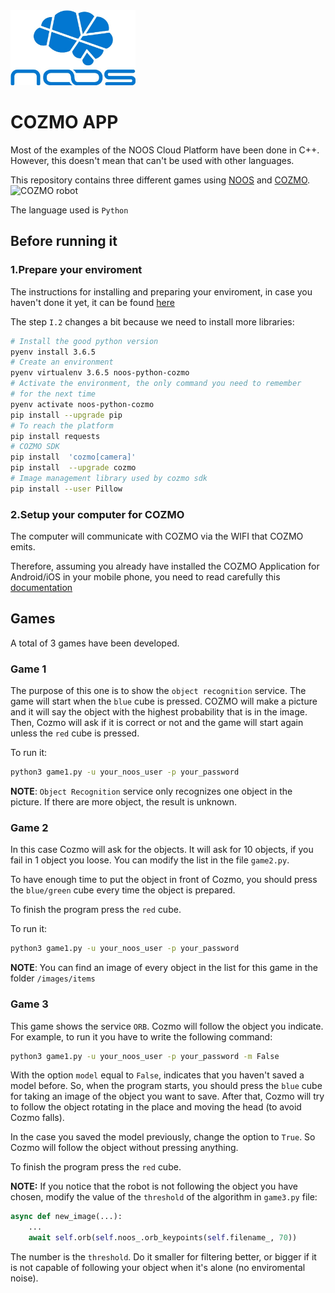 <img src="images/Noos.png" width="200" height="120" />

# COZMO APP

Most of the examples of the NOOS Cloud Platform have been done in C++. However, this doesn't mean that can't be used with other languages.

This repository contains three different games using [NOOS](https://noos.cloud/) and [COZMO](https://www.anki.com/en-gb/cozmo). ![COZMO robot](https://www.stuff.tv/sites/stuff.tv/files/brands/Anki/Cozmo/cozmo-wheelie-e.jpg)

The language used is `Python`

## Before running it

### 1.Prepare your enviroment

The instructions for installing and preparing your enviroment, in case you haven't done it yet, it can be found [here](https://github.com/NoosWare/noos-python-tutorials/blob/master/01._prepare-your-environment.md)

The step `I.2` changes a bit because we need to install more libraries:

```bash
# Install the good python version
pyenv install 3.6.5
# Create an environment 
pyenv virtualenv 3.6.5 noos-python-cozmo
# Activate the environment, the only command you need to remember
# for the next time
pyenv activate noos-python-cozmo
pip install --upgrade pip
# To reach the platform
pip install requests 
# COZMO SDK
pip install  'cozmo[camera]'
pip install  --upgrade cozmo
# Image management library used by cozmo sdk
pip install --user Pillow
```

### 2.Setup your computer for COZMO

The computer will communicate with COZMO via the WIFI that COZMO emits.

Therefore, assuming you already have installed the COZMO Application for Android/iOS in your mobile phone,
you need to read carefully this [documentation](http://cozmosdk.anki.com/docs/initial.html)

## Games

A total of 3 games have been developed. 

### Game 1

The purpose of this one is to show the `object recognition` service.
The game will start when the `blue` cube is pressed. COZMO will make a picture and 
it will say the object with the highest probability that is in the image.
Then, Cozmo will ask if it is correct or not and the game will start again unless 
the `red` cube is pressed.

To run it:

```bash
python3 game1.py -u your_noos_user -p your_password
```

**NOTE**: `Object Recognition` service only recognizes one object in the picture. If there are more object, the result is unknown.

### Game 2

In this case Cozmo will ask for the objects. 
It will ask for 10 objects, if you fail in 1 object you loose.
You can modify the list in the file `game2.py`.

To have enough time to put the object in front of Cozmo, you should press the `blue/green` cube every time the object is prepared.

To finish the program press the `red` cube.

To run it:

```bash
python3 game1.py -u your_noos_user -p your_password
```

**NOTE**: You can find an image of every object in the list for this game in the folder `/images/items`

### Game 3

This game shows the service `ORB`. 
Cozmo will follow the object you indicate. For example, to run it you have to write the following command:

```bash
python3 game1.py -u your_noos_user -p your_password -m False
```

With the option `model` equal to `False`, indicates that you haven't saved a model before. So, when the program starts,
you should press the `blue` cube for taking an image of the object you want to save. After that, Cozmo will try to follow 
the object rotating in the place and moving the head (to avoid Cozmo falls).

In the case you saved the model previously, change the option to `True`. So Cozmo will follow the object without pressing anything.

To finish the program press the `red` cube.

**NOTE:** If you notice that the robot is not following the object you have chosen, modify the value of the `threshold` of the algorithm in `game3.py` file:

```python
async def new_image(...):
    ...
    await self.orb(self.noos_.orb_keypoints(self.filename_, 70))
```

The number is the `threshold`. Do it smaller for filtering better, or bigger if it is not capable of following your object when it's alone (no enviromental noise).

